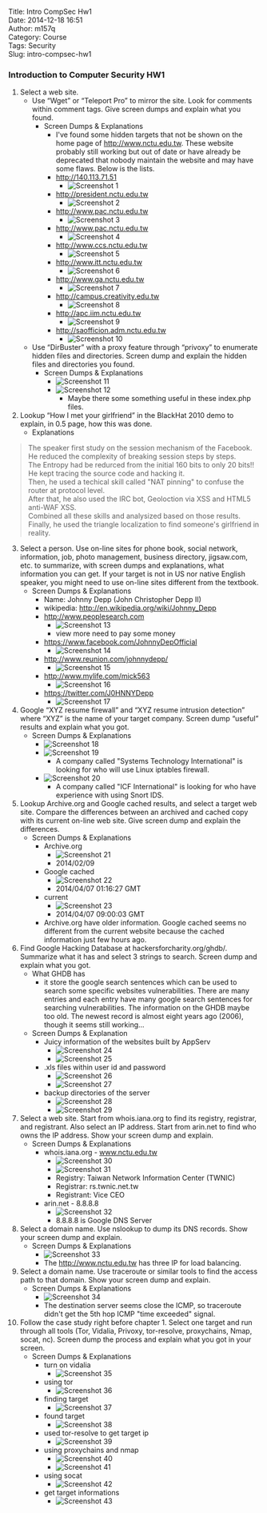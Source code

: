 Title: Intro CompSec Hw1  
Date: 2014-12-18 16:51  
Author: m157q  
Category: Course  
Tags: Security  
Slug: intro-compsec-hw1  
  
  
### Introduction to Computer Security HW1  
  
1. Select a web site.  
    + Use “Wget” or “Teleport Pro” to mirror the site. Look for comments within comment tags. Give screen dumps and explain what you found.  
        + Screen Dumps & Explanations  
            + I've found some hidden targets that not be shown on the home page of <http://www.nctu.edu.tw>. These website probably still working but out of date or have already be deprecated that nobody maintain the website and may have some flaws. Below is the lists.  
            + <http://140.113.71.51>  
                + ![Screenshot 1](/files/intro-compsec-hw1/screenshot1.png)  
            + <http://president.nctu.edu.tw>  
                + ![Screenshot 2](/files/intro-compsec-hw1/screenshot2.png)  
            + <http://www.pac.nctu.edu.tw>  
                + ![Screenshot 3](/files/intro-compsec-hw1/screenshot3.png)  
            + <http://www.pac.nctu.edu.tw>  
                + ![Screenshot 4](/files/intro-compsec-hw1/screenshot4.png)  
            + <http://www.ccs.nctu.edu.tw>  
                + ![Screenshot 5](/files/intro-compsec-hw1/screenshot5.png)  
            + <http://www.itt.nctu.edu.tw>  
                + ![Screenshot 6](/files/intro-compsec-hw1/screenshot6.png)  
            + <http://www.ga.nctu.edu.tw>  
                + ![Screenshot 7](/files/intro-compsec-hw1/screenshot7.png)  
            + <http://campus.creativity.edu.tw>  
                + ![Screenshot 8](/files/intro-compsec-hw1/screenshot8.png)  
            + <http://apc.iim.nctu.edu.tw>  
                + ![Screenshot 9](/files/intro-compsec-hw1/screenshot9.png)  
            + <http://saofficion.adm.nctu.edu.tw>  
                + ![Screenshot 10](/files/intro-compsec-hw1/screenshot10.png)  
    + Use “DirBuster” with a proxy feature through “privoxy” to enumerate hidden files and directories. Screen dump and explain the hidden files and directories you found.  
        + Screen Dumps & Explanations  
            + ![Screenshot 11](/files/intro-compsec-hw1/screenshot11.png)  
            + ![Screenshot 12](/files/intro-compsec-hw1/screenshot12.png)  
                + Maybe there some something useful in these index.php files.  
2. Lookup “How I met your girlfriend” in the BlackHat 2010 demo to explain, in 0.5 page, how this was done.  
    + Explanations  
> The speaker first study on the session mechanism of the Facebook.  
> He reduced the complexity of breaking session steps by steps.  
> The Entropy had be redurced from the initial 160 bits to only 20 bits!! He kept tracing the source code and hacking it.  
> Then, he used a techical skill called "NAT pinning" to confuse the router at protocol level.  
> After that, he also used the IRC bot, Geoloction via XSS and HTML5 anti-WAF XSS.  
> Combined all these skills and analysized based on those results.  
> Finally, he used the triangle localization to find someone's girlfriend in reality.  
3. Select a person. Use on-line sites for phone book, social network, information, job, photo management, business directory, jigsaw.com, etc. to summarize, with screen dumps and explanations, what information you can get. If your target is not in US nor native English speaker, you might need to use on-line sites different from the textbook.  
    + Screen Dumps & Explanations  
        + Name: Johnny Depp (John Christopher Depp II)  
        + wikipedia: <http://en.wikipedia.org/wiki/Johnny_Depp>  
        + <http://www.peoplesearch.com>  
            + ![Screenshot 13](/files/intro-compsec-hw1/screenshot13.png)  
            + view more need to pay some money  
        + <https://www.facebook.com/JohnnyDepOfficial>  
            + ![Screenshot 14](/files/intro-compsec-hw1/screenshot14.png)  
        + <http://www.reunion.com/johnnydepp/>  
            + ![Screenshot 15](/files/intro-compsec-hw1/screenshot15.png)  
        + <http://www.mylife.com/mick563>  
            + ![Screenshot 16](/files/intro-compsec-hw1/screenshot16.png)  
        + <https://twitter.com/J0HNNYDepp>  
            + ![Screenshot 17](/files/intro-compsec-hw1/screenshot17.png)  
4. Google “XYZ resume firewall” and “XYZ resume intrusion detection” where “XYZ” is the name of your target company.  Screen dump “useful” results and explain what you got.  
    + Screen Dumps & Explanations  
        + ![Screenshot 18](/files/intro-compsec-hw1/screenshot18.png)  
        + ![Screenshot 19](/files/intro-compsec-hw1/screenshot19.png)  
            + A company called "Systems Technology International" is looking for who will use Linux iptables firewall.  
        + ![Screenshot 20](/files/intro-compsec-hw1/screenshot20.png)  
            + A company called "ICF International" is looking for who have experience with using Snort IDS.  
5. Lookup Archive.org and Google cached results, and select a target web site. Compare the differences between an archived and cached copy with its current on-line web site. Give screen dump and explain the differences.  
    + Screen Dumps & Explanations  
        + Archive.org  
            + ![Screenshot 21](/files/intro-compsec-hw1/screenshot21.png)  
            + 2014/02/09  
        + Google cached  
            + ![Screenshot 22](/files/intro-compsec-hw1/screenshot22.png)  
            + 2014/04/07 01:16:27 GMT  
        + current  
            + ![Screenshot 23](/files/intro-compsec-hw1/screenshot23.png)  
            + 2014/04/07 09:00:03 GMT  
        + Archive.org have older information. Google cached seems no different from the current website because the cached information just few hours ago.  
6. Find Google Hacking Database at hackersforcharity.org/ghdb/. Summarize what it has and select 3 strings to search. Screen dump and explain what you got.  
    + What GHDB has  
        + it store the google search sentences which can be used to search some specific websites vulnerabilities. There are many entries and each entry have many google search sentences for searching vulnerabilities. The information on the GHDB maybe too old. The newest record is almost eight years ago (2006), though it seems still working...  
    + Screen Dumps & Explanation  
        + Juicy information of the websites built by AppServ  
            + ![Screenshot 24](/files/intro-compsec-hw1/screenshot24.png)  
            + ![Screenshot 25](/files/intro-compsec-hw1/screenshot25.png)  
        + .xls files within user id and password  
            + ![Screenshot 26](/files/intro-compsec-hw1/screenshot26.png)  
            + ![Screenshot 27](/files/intro-compsec-hw1/screenshot27.png)  
        + backup directories of the server  
            + ![Screenshot 28](/files/intro-compsec-hw1/screenshot28.png)  
            + ![Screenshot 29](/files/intro-compsec-hw1/screenshot29.png)  
7. Select a web site. Start from whois.iana.org to find its registry, registrar, and registrant. Also select an IP address. Start from arin.net to find who owns the IP address. Show your screen dump and explain.  
    + Screen Dumps & Explanations  
        + whois.iana.org - www.nctu.edu.tw  
            + ![Screenshot 30](/files/intro-compsec-hw1/screenshot30.png)  
            + ![Screenshot 31](/files/intro-compsec-hw1/screenshot31.png)  
            + Registry: Taiwan Network Information Center (TWNIC)  
            + Registrar: rs.twnic.net.tw  
            + Registrant: Vice CEO  
        + arin.net - 8.8.8.8  
            + ![Screenshot 32](/files/intro-compsec-hw1/screenshot32.png)  
            + 8.8.8.8 is Google DNS Server  
8. Select a domain name. Use nslookup to dump its DNS records. Show your screen dump and explain.  
    + Screen Dumps & Explanations  
        + ![Screenshot 33](/files/intro-compsec-hw1/screenshot33.png)  
        + The <http://www.nctu.edu.tw> has three IP for load balancing.  
9. Select a domain name. Use traceroute or similar tools to find the access path to that domain. Show your screen dump and explain.  
    + Screen Dumps & Explanations  
        + ![Screenshot 34](/files/intro-compsec-hw1/screenshot34.png)  
        + The destination server seems close the ICMP, so traceroute didn't get the 5th hop ICMP "time exceeded" signal.  
10. Follow the case study right before chapter 1. Select one target and run through all tools (Tor, Vidalia, Privoxy, tor-resolve, proxychains, Nmap, socat, nc). Screen dump the process and explain what you got in your screen.  
    + Screen Dumps & Explanations  
        + turn on vidalia  
            + ![Screenshot 35](/files/intro-compsec-hw1/screenshot35.png)  
        + using tor  
            + ![Screenshot 36](/files/intro-compsec-hw1/screenshot36.png)  
        + finding target  
            + ![Screenshot 37](/files/intro-compsec-hw1/screenshot37.png)  
        + found target  
            + ![Screenshot 38](/files/intro-compsec-hw1/screenshot38.png)  
        + used tor-resolve to get target ip  
            + ![Screenshot 39](/files/intro-compsec-hw1/screenshot39.png)  
        + using proxychains and nmap  
            + ![Screenshot 40](/files/intro-compsec-hw1/screenshot40.png)  
            + ![Screenshot 41](/files/intro-compsec-hw1/screenshot41.png)  
        + using socat  
            + ![Screenshot 42](/files/intro-compsec-hw1/screenshot42.png)  
        + get target informations  
            + ![Screenshot 43](/files/intro-compsec-hw1/screenshot43.png)  
